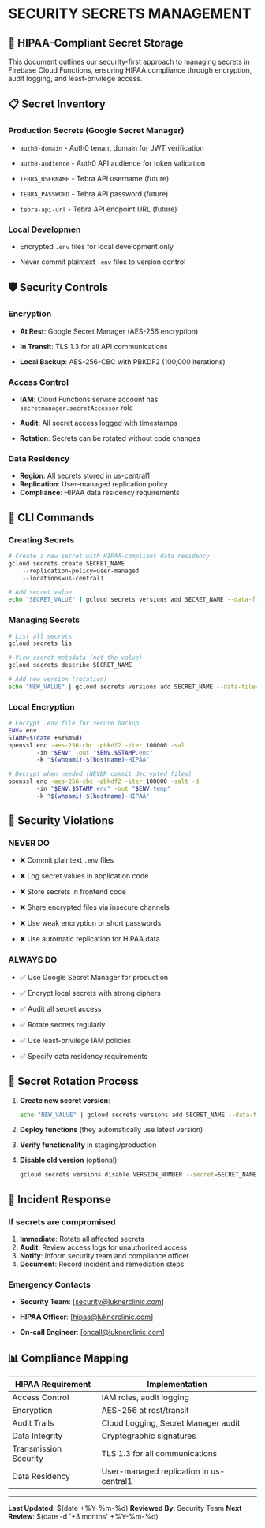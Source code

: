 # SECURITY SECRETS MANAGEMENT

## 🔐 HIPAA-Compliant Secret Storage

This document outlines our security-first approach to managing secrets in Firebase Cloud Functions, ensuring HIPAA compliance through encryption, audit logging, and least-privilege access.

## 📋 Secret Inventory

### Production Secrets (Google Secret Manager)

- `auth0-domain` - Auth0 tenant domain for JWT verification

- `auth0-audience` - Auth0 API audience for token validation

- `TEBRA_USERNAME` - Tebra API username (future)

- `TEBRA_PASSWORD` - Tebra API password (future)

- `tebra-api-url` - Tebra API endpoint URL (future)

### Local Developmen

- Encrypted `.env` files for local development only

- Never commit plaintext `.env` files to version control

## 🛡️ Security Controls

### Encryption

- **At Rest**: Google Secret Manager (AES-256 encryption)

- **In Transit**: TLS 1.3 for all API communications

- **Local Backup**: AES-256-CBC with PBKDF2 (100,000 iterations)

### Access Control

- **IAM**: Cloud Functions service account has `secretmanager.secretAccessor` role

- **Audit**: All secret access logged with timestamps

- **Rotation**: Secrets can be rotated without code changes

### Data Residency

- **Region**: All secrets stored in us-central1
- **Replication**: User-managed replication policy
- **Compliance**: HIPAA data residency requirements

## 📝 CLI Commands

### Creating Secrets

```bash
# Create a new secret with HIPAA-compliant data residency
gcloud secrets create SECRET_NAME
    --replication-policy=user-managed
    --locations=us-central1

# Add secret value
echo "SECRET_VALUE" | gcloud secrets versions add SECRET_NAME --data-file=-
```

### Managing Secrets

```bash
# List all secrets
gcloud secrets lis

# View secret metadata (not the value)
gcloud secrets describe SECRET_NAME

# Add new version (rotation)
echo "NEW_VALUE" | gcloud secrets versions add SECRET_NAME --data-file=-
```

### Local Encryption

```bash
# Encrypt .env file for secure backup
ENV=.env
STAMP=$(date +%Y%m%d)
openssl enc -aes-256-cbc -pbkdf2 -iter 100000 -sal
        -in "$ENV" -out "$ENV.$STAMP.enc"
        -k "$(whoami)-$(hostname)-HIPAA"

# Decrypt when needed (NEVER commit decrypted files)
openssl enc -aes-256-cbc -pbkdf2 -iter 100000 -salt -d
        -in "$ENV.$STAMP.enc" -out "$ENV.temp"
        -k "$(whoami)-$(hostname)-HIPAA"
```

## 🚫 Security Violations

### NEVER DO

- ❌ Commit plaintext `.env` files

- ❌ Log secret values in application code

- ❌ Store secrets in frontend code

- ❌ Share encrypted files via insecure channels

- ❌ Use weak encryption or short passwords

- ❌ Use automatic replication for HIPAA data

### ALWAYS DO

- ✅ Use Google Secret Manager for production

- ✅ Encrypt local secrets with strong ciphers

- ✅ Audit all secret access

- ✅ Rotate secrets regularly

- ✅ Use least-privilege IAM policies

- ✅ Specify data residency requirements

## 🔄 Secret Rotation Process

1. **Create new secret version**:
   ```bash
   echo "NEW_VALUE" | gcloud secrets versions add SECRET_NAME --data-file=-
   ```

2. **Deploy functions** (they automatically use latest version)

3. **Verify functionality** in staging/production

4. **Disable old version** (optional):
   ```bash
   gcloud secrets versions disable VERSION_NUMBER --secret=SECRET_NAME
   ```

## 🚨 Incident Response

### If secrets are compromised

1. **Immediate**: Rotate all affected secrets
2. **Audit**: Review access logs for unauthorized access
3. **Notify**: Inform security team and compliance officer
4. **Document**: Record incident and remediation steps

### Emergency Contacts

- **Security Team**: [security@luknerclinic.com]

- **HIPAA Officer**: [hipaa@luknerclinic.com]

- **On-call Engineer**: [oncall@luknerclinic.com]

## 📊 Compliance Mapping

| HIPAA Requirement | Implementation |
|-------------------|----------------|
| Access Control | IAM roles, audit logging |
| Encryption | AES-256 at rest/transit |
| Audit Trails | Cloud Logging, Secret Manager audit |
| Data Integrity | Cryptographic signatures |
| Transmission Security | TLS 1.3 for all communications |
| Data Residency | User-managed replication in us-central1 |

---

**Last Updated**: $(date +%Y-%m-%d)
**Reviewed By**: Security Team
**Next Review**: $(date -d '+3 months' +%Y-%m-%d)
